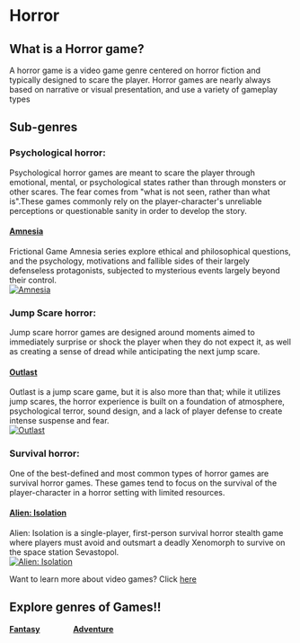 # Horror

## What is a Horror game?

A horror game is a video game genre centered on horror fiction and typically designed to scare the player. Horror games are nearly always based on narrative or visual presentation, and use a variety of gameplay types


## Sub-genres
### Psychological horror:
Psychological horror games are meant to scare the player through emotional, mental, or psychological states rather than through monsters or other scares. The fear comes from "what is not seen, rather than what is".These games commonly rely on the player-character's unreliable perceptions or questionable sanity in order to develop the story. 

#### [Amnesia](amnesia/amnesiafile.md)
Frictional Game Amnesia series explore ethical and philosophical questions, and the psychology, motivations and fallible sides of their largely defenseless protagonists, subjected to mysterious events largely beyond their control.\
[![Amnesia](https://static.wikia.nocookie.net/amnesia/images/2/20/AmnesiaLogo.png/revision/latest?cb=20200312140206)](https://frictionalgames.com)


### Jump Scare horror: 

Jump scare horror games are designed around moments aimed to immediately surprise or shock the player when they do not expect it, as well as creating a sense of dread while anticipating the next jump scare. 

#### [Outlast](outlast/outlastfile.md)
Outlast is a jump scare game, but it is also more than that; while it utilizes jump scares, the horror experience is built on a foundation of atmosphere, psychological terror, sound design, and a lack of player defense to create intense suspense and fear.\
[![Outlast](https://clouddosage.com/wp-content/uploads/2023/02/Outlast.jpg)](https://redbarrelsgames.com/games/outlast/)


### Survival horror:
One of the best-defined and most common types of horror games are survival horror games. These games tend to focus on the survival of the player-character in a horror setting with limited resources.
#### [Alien: Isolation](alienfile/alien.md)
Alien: Isolation is a single-player, first-person survival horror stealth game where players must avoid and outsmart a deadly Xenomorph to survive on the space station Sevastopol.\
[![Alien: Isolation](https://image.api.playstation.com/gs2-sec/appkgo/prod/CUSA00362_00/5/i_78c823374d1397ccb9e9d8dd5acc6153a8ca608414b6249c5c051a73888da9be/i/icon0.png)](https://www.sega.com/alien-isolation/alien-isolation)


Want to learn more about video games? Click [here][another place]

[another place]: https://github.com/319SoftDev/wiki-project-group-row-2/blob/main/videogame/readme.md

## Explore genres of Games!!
**[Fantasy][fantasylol]** &nbsp; &nbsp; &nbsp; &nbsp; &nbsp; &nbsp; &nbsp; **[Adventure][adlol]**

[fantasylol]: https://github.com/319SoftDev/wiki-project-group-row-2/blob/main/videogame/fantasy/fent.md
[adlol]: https://github.com/319SoftDev/wiki-project-group-row-2/blob/main/videogame/storygame/story.md
